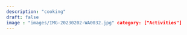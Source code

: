 ```yaml
---
description: "cooking"
draft: false
image : "images/IMG-20230202-WA0032.jpg" category: ["Activities"] 
---
```

